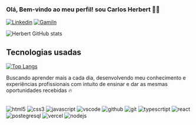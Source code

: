 ### Olá, Bem-vindo ao meu perfil! sou Carlos Herbert 👋🏻

[![Linkedin](https://img.shields.io/badge/LinkedIn-0077B5?style=for-the-badge&logo=linkedin&logoColor=white)](https://www.linkedin.com/in/herbert-vieira-030325225?utm_source=share&utm_campaign=share_via&utm_content=profile&utm_medium=android_app)
[![Gamiln](https://img.shields.io/badge/Gmail-D14836?style=for-the-badge&logo=gmail&logoColor=white)](mailto:hrbrtvieira@gmail.com)

![Herbert GitHub stats](https://github-readme-stats.vercel.app/api?username=CarlosHerbertDev&show_icons=true&theme=dracula)


## Tecnologias usadas

[![Top Langs](https://github-readme-stats.vercel.app/api/top-langs/?username=CarlosHerbertDev&layout=donut-vertical)](https://github.com/anuraghazra/github-readme-stats)

Buscando aprender mais a cada dia, desenvolvendo meu conhecimento e experiências profissionais com intuito de ensinar e dar as mesmas oportunidades recebidas 🔥

<div style="display: inline_block"><br/>
<img align="center" alt="html5" src="https://img.shields.io/badge/HTML5-E34F26?style=for-the-badge&logo=html5&logoColor=white" />
<img align="center" alt="css3" src="https://img.shields.io/badge/CSS3-1572B6?style=for-the-badge&logo=css3&logoColor=white" />
<img align="center" alt="javascript" src="https://img.shields.io/badge/JavaScript-F7DF1E?style=for-the-badge&logo=javascript&logoColor=black" />
<img align="center" alt="vscode" src="https://img.shields.io/badge/VSCode-0078D4?style=for-the-badge&logo=visual%20studio%20code&logoColor=white" />
<img align="center" alt="github" src="https://img.shields.io/badge/GitHub-100000?style=for-the-badge&logo=github&logoColor=white" />
<img align="center" alt="git" src="https://img.shields.io/badge/GIT-E44C30?style=for-the-badge&logo=git&logoColor=white" />
<img align="center" alt="typescrtipt" src="https://img.shields.io/badge/TypeScript-007ACC?style=for-the-badge&logo=typescript&logoColor=white" />
<img align="center" alt="react" src="https://img.shields.io/badge/React-20232A?style=for-the-badge&logo=react&logoColor=61DAFB" />
<img align="center" alt="postegresql" src="https://img.shields.io/badge/PostgreSQL-000?style=for-the-badge&logo=postgresql" />
<img align="center" alt="vercel" src="https://img.shields.io/badge/vercel-%23000000.svg?style=for-the-badge&logo=vercel&logoColor=white" />
<img align="center" alt="nodejs" src="https://img.shields.io/badge/node.js-6DA55F?style=for-the-badge&logo=node.js&logoColor=white" />
</div>
